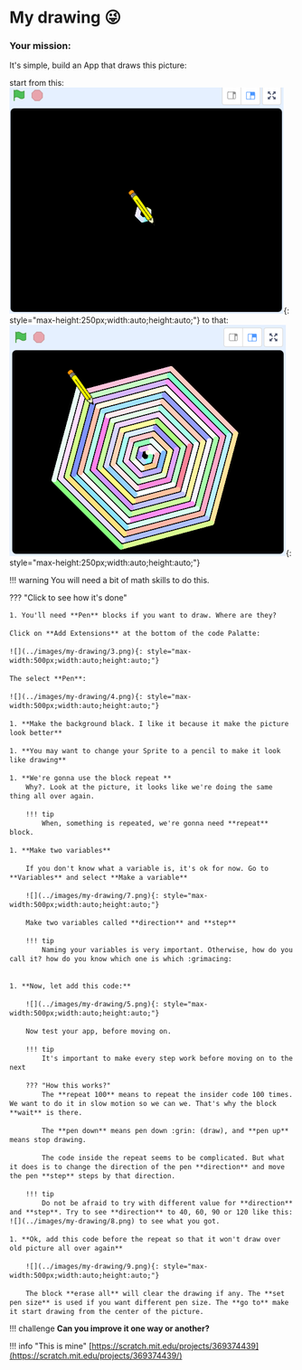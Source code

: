 # My drawing :stuck_out_tongue_winking_eye:

### Your mission:

It's simple, build an App that draws this picture:

start from this: 
![](../images/my-drawing/2.png){: style="max-height:250px;width:auto;height:auto;"}
to that: 
![](../images/my-drawing/1.png){: style="max-height:250px;width:auto;height:auto;"}

!!! warning
    You will need a bit of math skills to do this.

??? "Click to see how it's done"

    1. You'll need **Pen** blocks if you want to draw. Where are they?

    Click on **Add Extensions** at the bottom of the code Palatte:

    ![](../images/my-drawing/3.png){: style="max-width:500px;width:auto;height:auto;"}

    The select **Pen**:

    ![](../images/my-drawing/4.png){: style="max-width:500px;width:auto;height:auto;"}

    1. **Make the background black. I like it because it make the picture look better**

    1. **You may want to change your Sprite to a pencil to make it look like drawing**

    1. **We're gonna use the block repeat **
        Why?. Look at the picture, it looks like we're doing the same thing all over again.
        
        !!! tip
            When, something is repeated, we're gonna need **repeat** block.

    1. **Make two variables**

        If you don't know what a variable is, it's ok for now. Go to **Variables** and select **Make a variable**

        ![](../images/my-drawing/7.png){: style="max-width:500px;width:auto;height:auto;"}

        Make two variables called **direction** and **step**

        !!! tip
            Naming your variables is very important. Otherwise, how do you call it? how do you know which one is which :grimacing:


    1. **Now, let add this code:**

        ![](../images/my-drawing/5.png){: style="max-width:500px;width:auto;height:auto;"}

        Now test your app, before moving on.

        !!! tip
            It's important to make every step work before moving on to the next

        ??? "How this works?"
            The **repeat 100** means to repeat the insider code 100 times. We want to do it in slow motion so we can we. That's why the block **wait** is there.

            The **pen down** means pen down :grin: (draw), and **pen up** means stop drawing.

            The code inside the repeat seems to be complicated. But what it does is to change the direction of the pen **direction** and move the pen **step** steps by that direction.

        !!! tip
            Do not be afraid to try with different value for **direction** and **step**. Try to see **direction** to 40, 60, 90 or 120 like this: ![](../images/my-drawing/8.png) to see what you got.
    
    1. **Ok, add this code before the repeat so that it won't draw over old picture all over again**

        ![](../images/my-drawing/9.png){: style="max-width:500px;width:auto;height:auto;"}

        The block **erase all** will clear the drawing if any. The **set pen size** is used if you want different pen size. The **go to** make it start drawing from the center of the picture.

!!! challenge
    **Can you improve it one way or another?**

!!! info "This is mine"
    [https://scratch.mit.edu/projects/369374439](https://scratch.mit.edu/projects/369374439/)
